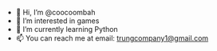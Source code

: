 - 👋 Hi, I’m @coocoombah
- 👀 I’m interested in games
- 🌱 I’m currently learning Python
- 📫 You can reach me at email: trungcompany1@gmail.com


